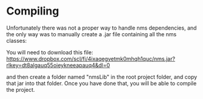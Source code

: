 # Compiling

Unfortunately there was not a proper way to handle nms dependencies, and the only way was to manually create a .jar file containing all the nms classes:


You will need to download this file:
https://www.dropbox.com/scl/fi/4ixaqegvetmk0mhqh1quc/nms.jar?rlkey=dt8algauq55oieykneeapauq4&dl=0

and then create a folder named "nmsLib" in the root project folder, and copy that jar into that folder.
Once you have done that, you will be able to compile the project.